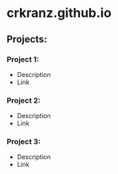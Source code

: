 # crkranz.github.io

## Projects:
### Project 1:
- Description
- Link
  
### Project 2:
- Description
- Link

### Project 3:
- Description
- Link
